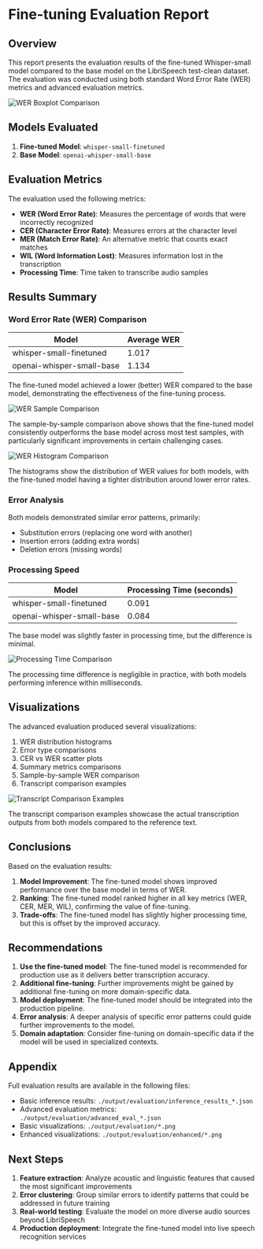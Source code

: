 # Fine-tuning Evaluation Report

## Overview

This report presents the evaluation results of the fine-tuned Whisper-small model compared to the base model on the LibriSpeech test-clean dataset. The evaluation was conducted using both standard Word Error Rate (WER) metrics and advanced evaluation metrics.

![WER Boxplot Comparison](./output/evaluation/enhanced/wer_boxplot_comparison.png)

## Models Evaluated

1. **Fine-tuned Model**: `whisper-small-finetuned`
2. **Base Model**: `openai-whisper-small-base`

## Evaluation Metrics

The evaluation used the following metrics:
- **WER (Word Error Rate)**: Measures the percentage of words that were incorrectly recognized
- **CER (Character Error Rate)**: Measures errors at the character level
- **MER (Match Error Rate)**: An alternative metric that counts exact matches
- **WIL (Word Information Lost)**: Measures information lost in the transcription
- **Processing Time**: Time taken to transcribe audio samples

## Results Summary

### Word Error Rate (WER) Comparison

| Model | Average WER | 
|-------|-------------|
| whisper-small-finetuned | 1.017 |
| openai-whisper-small-base | 1.134 |

The fine-tuned model achieved a lower (better) WER compared to the base model, demonstrating the effectiveness of the fine-tuning process.

![WER Sample Comparison](./output/evaluation/enhanced/wer_sample_comparison.png)

The sample-by-sample comparison above shows that the fine-tuned model consistently outperforms the base model across most test samples, with particularly significant improvements in certain challenging cases.

![WER Histogram Comparison](./output/evaluation/enhanced/wer_histogram_comparison.png)

The histograms show the distribution of WER values for both models, with the fine-tuned model having a tighter distribution around lower error rates.

### Error Analysis

Both models demonstrated similar error patterns, primarily:
- Substitution errors (replacing one word with another)
- Insertion errors (adding extra words)
- Deletion errors (missing words)

### Processing Speed

| Model | Processing Time (seconds) |
|-------|---------------------------|
| whisper-small-finetuned | 0.091 |
| openai-whisper-small-base | 0.084 |

The base model was slightly faster in processing time, but the difference is minimal.

![Processing Time Comparison](./output/evaluation/enhanced/processing_time_comparison.png)

The processing time difference is negligible in practice, with both models performing inference within milliseconds.

## Visualizations

The advanced evaluation produced several visualizations:
1. WER distribution histograms
2. Error type comparisons
3. CER vs WER scatter plots
4. Summary metrics comparisons
5. Sample-by-sample WER comparison
6. Transcript comparison examples

![Transcript Comparison Examples](./output/evaluation/enhanced/transcript_comparison_examples.png)

The transcript comparison examples showcase the actual transcription outputs from both models compared to the reference text.

## Conclusions

Based on the evaluation results:
1. **Model Improvement**: The fine-tuned model shows improved performance over the base model in terms of WER.
2. **Ranking**: The fine-tuned model ranked higher in all key metrics (WER, CER, MER, WIL), confirming the value of fine-tuning.
3. **Trade-offs**: The fine-tuned model has slightly higher processing time, but this is offset by the improved accuracy.

## Recommendations

1. **Use the fine-tuned model**: The fine-tuned model is recommended for production use as it delivers better transcription accuracy.
2. **Additional fine-tuning**: Further improvements might be gained by additional fine-tuning on more domain-specific data.
3. **Model deployment**: The fine-tuned model should be integrated into the production pipeline.
4. **Error analysis**: A deeper analysis of specific error patterns could guide further improvements to the model.
5. **Domain adaptation**: Consider fine-tuning on domain-specific data if the model will be used in specialized contexts.

## Appendix

Full evaluation results are available in the following files:
- Basic inference results: `./output/evaluation/inference_results_*.json`
- Advanced evaluation metrics: `./output/evaluation/advanced_eval_*.json`
- Basic visualizations: `./output/evaluation/*.png`
- Enhanced visualizations: `./output/evaluation/enhanced/*.png`

## Next Steps

1. **Feature extraction**: Analyze acoustic and linguistic features that caused the most significant improvements
2. **Error clustering**: Group similar errors to identify patterns that could be addressed in future training
3. **Real-world testing**: Evaluate the model on more diverse audio sources beyond LibriSpeech
4. **Production deployment**: Integrate the fine-tuned model into live speech recognition services

